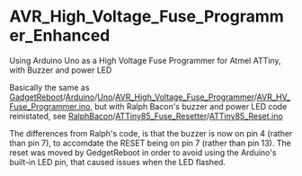 # AVR_High_Voltage_Fuse_Programmer_Enhanced
Using Arduino Uno as a High Voltage Fuse Programmer for Atmel ATTiny, with Buzzer and power LED

Basically the same as [GadgetReboot](https://github.com/GadgetReboot)/[Arduino](https://github.com/GadgetReboot/Arduino)/[Uno](https://github.com/GadgetReboot/Arduino/tree/master/Uno)/[AVR_High_Voltage_Fuse_Programmer](https://github.com/GadgetReboot/Arduino/tree/master/Uno/AVR_High_Voltage_Fuse_Programmer)/[AVR_HV_Fuse_Programmer.ino](https://github.com/GadgetReboot/Arduino/blob/master/Uno/AVR_High_Voltage_Fuse_Programmer/AVR_HV_Fuse_Programmer.ino), but with Ralph Bacon's buzzer and power LED code reinistated, see [RalphBacon](https://github.com/RalphBacon)/[ATTiny85_Fuse_Resetter](https://github.com/RalphBacon/ATTiny85_Fuse_Resetter)/[ATTiny85_Reset.ino](https://github.com/RalphBacon/ATTiny85_Fuse_Resetter/blob/master/ATTiny85_Reset.ino)

The differences from  Ralph's code, is that the buzzer is now on pin 4 (rather than pin 7), to accomdate the RESET being on pin 7 (rather than pin 13). The reset was moved by GedgetReboot in order to avoid using the Arduino's built-in LED pin, that caused issues when the LED flashed.
